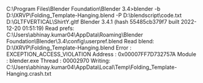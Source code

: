 C:\Program Files\Blender Foundation\Blender 3.4>blender -b D:\IXRVP\Folding_Template-Hanging.blend -P D:\blendscript\code.txt D:\GLTFVERTICAL\ShirtY.gltf
Blender 3.4.1 (hash 55485cb379f7 built 2022-12-20 01:51:19)
Read prefs: C:\Users\abhinay.kumar04\AppData\Roaming\Blender Foundation\Blender\3.4\config\userpref.blend
Read blend: D:\IXRVP\Folding_Template-Hanging.blend
Error   : EXCEPTION_ACCESS_VIOLATION
Address : 0x00007FF7D732757A
Module  : blender.exe
Thread  : 00002970
Writing: C:\Users\abhinay.kumar04\AppData\Local\Temp\Folding_Template-Hanging.crash.txt
